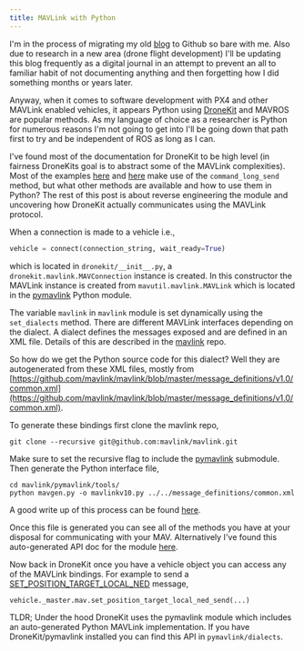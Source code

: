 ```yaml
---
title: MAVLink with Python
---
```

I'm in the process of migrating my old [blog](https://wil3.blogspot.com/) to
Github so bare with me. Also due to research in a new area (drone flight development) I'll be
updating this blog  frequently as a digital journal in an attempt to prevent an
all to familiar habit of not documenting anything and then forgetting how I did
something months or years later.  


Anyway, when it comes to software development with PX4 and other MAVLink enabled
vehicles, it appears Python using [DroneKit](https://github.com/dronekit/dronekit-python/) and MAVROS are popular methods. As my language of choice as a researcher is Python for numerous reasons I'm not
going to get into I'll be going down that path first to try and be independent
of ROS as long as I can.  


I've found most of the documentation for DroneKit to be high level (in fairness
DroneKits goal is to abstract some of the MAVLink complexities). 
Most of the examples [here](https://dev.px4.io/en/dronekit/example.html)  and
[here](https://github.com/dronekit/dronekit-python/tree/master/examples) make
use of the `command_long_send` method, but what other methods are available and
how to use them in Python?
The rest of
this post is about reverse engineering the module and uncovering how DroneKit actually communicates using the MAVLink protocol.

 
When a connection is made to a vehicle i.e.,
```python
vehicle = connect(connection_string, wait_ready=True)
```
which is located in `dronekit/__init__.py`, 
a `dronekit.mavlink.MAVConnection` instance is created. In this constructor the MAVLink instance is created from
`mavutil.mavlink.MAVLink` which is located in the [pymavlink](https://github.com/ArduPilot/pymavlink) Python module.


The variable `mavlink` in `mavlink` module is set dynamically using the
`set_dialects` method. There are different MAVLink interfaces depending on the
dialect. A dialect defines the messages exposed and are defined in an XML file. Details of
this are described in the [mavlink](https://github.com/mavlink/mavlink) repo. 

So how do we get the Python source code for this dialect? Well they are autogenerated from these XML files, mostly from  [https://github.com/mavlink/mavlink/blob/master/message_definitions/v1.0/common.xml](https://github.com/mavlink/mavlink/blob/master/message_definitions/v1.0/common.xml). 


To generate these bindings first clone the mavlink repo,
```
git clone --recursive git@github.com:mavlink/mavlink.git
```

Make sure to set the recursive flag to include the
[pymavlink](https://github.com/ArduPilot/pymavlink) submodule. Then generate the Python interface file,

```
cd mavlink/pymavlink/tools/
python mavgen.py -o mavlinkv10.py ../../message_definitions/common.xml
```
A good write up of this  process can be found
[here](http://qgroundcontrol.org/mavlink/pymavlink).

Once this file is generated you can see all of the methods you have at your
disposal for communicating with your MAV. 
Alternatively I've found this auto-generated  API doc for the module
[here](https://www.samba.org/tridge/UAV/pymavlink/apidocs/).

Now back in DroneKit once you have a vehicle object you can access any of the MAVLink
bindings. For example to send a
[SET_POSITION_TARGET_LOCAL_NED](http://mavlink.org/messages/common#SET_POSITION_TARGET_LOCAL_NED) message,

```
vehicle._master.mav.set_position_target_local_ned_send(...)
```

TLDR; Under the hood DroneKit uses the pymavlink module which includes an auto-generated Python MAVLink
implementation. If you have DroneKit/pymavlink installed you can find this API
in `pymavlink/dialects`. 

